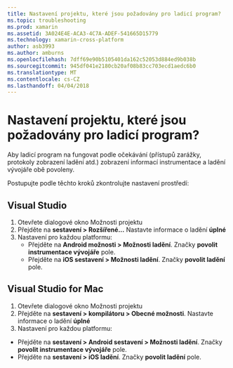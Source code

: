 ```yaml
---
title: Nastavení projektu, které jsou požadovány pro ladicí program?
ms.topic: troubleshooting
ms.prod: xamarin
ms.assetid: 3A024E4E-ACA3-4C7A-ADEF-541665D15779
ms.technology: xamarin-cross-platform
author: asb3993
ms.author: amburns
ms.openlocfilehash: 7dff69e90b5105401da162c52053d884ed9b038b
ms.sourcegitcommit: 945df041e2180cb20af08b83cc703ecd1aedc6b0
ms.translationtype: MT
ms.contentlocale: cs-CZ
ms.lasthandoff: 04/04/2018
---
```

# <a name="what-project-settings-are-required-for-the-debugger"></a>Nastavení projektu, které jsou požadovány pro ladicí program?

Aby ladicí program na fungovat podle očekávání (přístupů zarážky, protokoly zobrazení ladění atd.) zobrazení informací instrumentace a ladění vývojáře obě povoleny.

Postupujte podle těchto kroků zkontrolujte nastavení prostředí:

## <a name="visual-studio"></a>Visual Studio
1. Otevřete dialogové okno Možnosti projektu
2. Přejděte na **sestavení > Rozšířené...** Nastavte informace o ladění **úplné**
3. Nastavení pro každou platformu:
   - Přejděte na **Android možnosti > Možnosti ladění**. Značky **povolit instrumentace vývojáře** pole.
   - Přejděte na **iOS sestavení > Možnosti ladění**. Značky **povolit ladění** pole.

## <a name="visual-studio-for-mac"></a>Visual Studio for Mac
1. Otevřete dialogové okno Možnosti projektu
2. Přejděte na **sestavení > kompilátoru > Obecné možnosti**. Nastavte informace o ladění **úplné**
3. Nastavení pro každou platformu:
  - Přejděte na **sestavení > Android sestavení > Možnosti ladění**. Značky **povolit instrumentace vývojáře** pole.
  - Přejděte na **sestavení > iOS ladění**. Značky **povolit ladění** pole.

